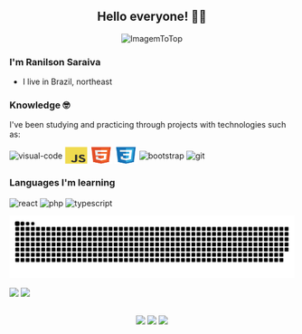 

<div align="center">
 
## Hello everyone! 👋🏽
  
<img alt="ImagemToTop" height="540" src="https://user-images.githubusercontent.com/86699790/139542334-32d9c143-d7b9-4be0-a1f1-99e217e73391.png">
</div>
  
### I'm Ranilson Saraiva

* I live in Brazil, northeast
 
### Knowledge 🤓
 
I've been studying and practicing through projects with technologies such as: 

<img align="center" alt="visual-code" height="30" width="40" src="https://cdn.jsdelivr.net/gh/devicons/devicon/icons/vscode/vscode-original.svg"> <img align="center" alt="Java-script" height="30" width="40" src="https://raw.githubusercontent.com/devicons/devicon/master/icons/javascript/javascript-original.svg"> <img align="center" alt="html" height="30" width="40" src="https://raw.githubusercontent.com/devicons/devicon/master/icons/html5/html5-original.svg"> <img align="center" alt="css" height="30" width="40" src="https://raw.githubusercontent.com/devicons/devicon/master/icons/css3/css3-original.svg"> <img align="center" alt="bootstrap" height="30" width="40"
src="https://cdn.jsdelivr.net/gh/devicons/devicon/icons/bootstrap/bootstrap-plain.svg"> <img align="center" alt="git" height="70" width="70"
src="https://cdn.jsdelivr.net/gh/devicons/devicon/icons/git/git-original-wordmark.svg">

### Languages I'm learning

<img align="center" alt="react" height="60" width="40" src="https://cdn.jsdelivr.net/gh/devicons/devicon/icons/react/react-original-wordmark.svg"> <img align="center" alt="php" height="50" width="50" src="https://cdn.jsdelivr.net/gh/devicons/devicon/icons/php/php-original.svg"> <img align="center" alt="typescript" height="30" width="40" src="https://cdn.jsdelivr.net/gh/devicons/devicon/icons/typescript/typescript-original.svg">
  
![Snake animation](https://github.com/RanilsonJunior/RanilsonJunior/blob/output/github-contribution-grid-snake.svg)

<div aling="center">
  <img height="180em" src="https://github-readme-stats.vercel.app/api?username=RanilsonJunior&show_icons=true&theme=default"/>
  <img height="180em" src="https://github-readme-stats.vercel.app/api/top-langs/?username=RanilsonJunior&layout=compact"/>
</div>

##

<div align="center">
<a href="https://www.linkedin.com/in/ranilson-de-andrade-saraiva-junior/" target="_blank"><img src="https://img.shields.io/badge/-LinkedIn-%230077B5?style=for-the-badge&logo=linkedin&logoColor=white" target="_blank"></a> <a href="https://www.instagram.com/Jun1nh0000/" target="_blank"><img src="https://img.shields.io/badge/Instagram-E4405F?style=for-the-badge&logo=instagram&logoColor=white" target="_blank"></a> <a href="mailto:ranilsonjunior2@gmail.com?Subject=T%C3%ADtulo%20da%20mensagem" target="_blank"><img src="https://img.shields.io/badge/Gmail-D14836?style=for-the-badge&logo=gmail&logoColor=white" target="_blank"></a> 
</div



